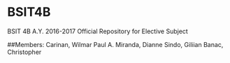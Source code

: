 # BSIT4B

BSIT 4B A.Y. 2016-2017 Official Repository for Elective Subject

##Members:
Carinan, Wilmar Paul A.
Miranda, Dianne
Sindo, Giliian
Banac, Christopher